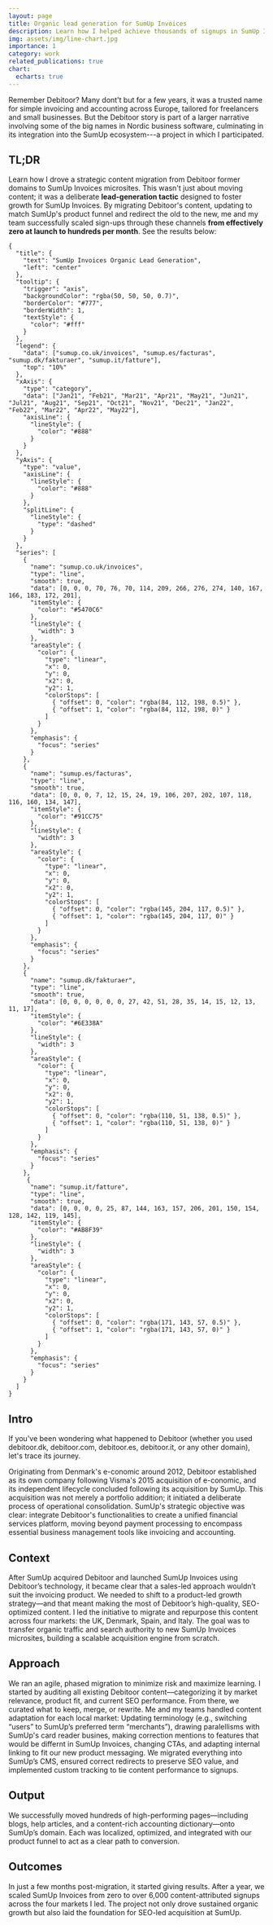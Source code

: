 ```yaml
---
layout: page
title: Organic lead generation for SumUp Invoices
description: Learn how I helped achieve thousands of signups in SumUp Invoices by migrating Debitoor's content. From zero to hundreds of signups a month in four markets.
img: assets/img/line-chart.jpg
importance: 1
category: work
related_publications: true
chart:
  echarts: true
---
```


Remember Debitoor? Many dont't but for a few years, it was a trusted name for simple invoicing and accounting across Europe, tailored for freelancers and small businesses. But the Debitoor story is part of a larger narrative involving some of the big names in Nordic business software, culminating in its integration into the SumUp ecosystem---a project in which I participated.

## TL;DR

Learn how I drove a strategic content migration from Debitoor former domains to SumUp Invoices microsites. This wasn't just about moving content; it was a deliberate **lead-generation tactic** designed to foster growth for SumUp Invoices.
By migrating Debitoor's content, updating to match SumUp's product funnel and redirect the old to the new, me and my team successfully scaled sign-ups through these channels **from effectively zero at launch to hundreds per month**. See the results below:

```echarts
{
  "title": {
    "text": "SumUp Invoices Organic Lead Generation",
    "left": "center"
  },
  "tooltip": {
    "trigger": "axis",
    "backgroundColor": "rgba(50, 50, 50, 0.7)",
    "borderColor": "#777",
    "borderWidth": 1,
    "textStyle": {
      "color": "#fff"
    }
  },
  "legend": {
    "data": ["sumup.co.uk/invoices", "sumup.es/facturas", "sumup.dk/fakturaer", "sumup.it/fatture"],
    "top": "10%"
  },
  "xAxis": {
    "type": "category",
    "data": ["Jan21", "Feb21", "Mar21", "Apr21", "May21", "Jun21", "Jul21", "Aug21", "Sep21", "Oct21", "Nov21", "Dec21", "Jan22", "Feb22", "Mar22", "Apr22", "May22"],
    "axisLine": {
      "lineStyle": {
        "color": "#888"
      }
    }
  },
  "yAxis": {
    "type": "value",
    "axisLine": {
      "lineStyle": {
        "color": "#888"
      }
    },
    "splitLine": {
      "lineStyle": {
        "type": "dashed"
      }
    }
  },
  "series": [
    {
      "name": "sumup.co.uk/invoices",
      "type": "line",
      "smooth": true,
      "data": [0, 0, 0, 70, 76, 70, 114, 209, 266, 276, 274, 140, 167, 166, 183, 172, 201],
      "itemStyle": {
        "color": "#5470C6"
      },
      "lineStyle": {
        "width": 3
      },
      "areaStyle": {
        "color": {
          "type": "linear",
          "x": 0,
          "y": 0,
          "x2": 0,
          "y2": 1,
          "colorStops": [
            { "offset": 0, "color": "rgba(84, 112, 198, 0.5)" },
            { "offset": 1, "color": "rgba(84, 112, 198, 0)" }
          ]
        }
      },
      "emphasis": {
        "focus": "series"
      }
    },
    {
      "name": "sumup.es/facturas",
      "type": "line",
      "smooth": true,
      "data": [0, 0, 0, 7, 12, 15, 24, 19, 106, 207, 202, 107, 118, 116, 160, 134, 147],
      "itemStyle": {
        "color": "#91CC75"
      },
      "lineStyle": {
        "width": 3
      },
      "areaStyle": {
        "color": {
          "type": "linear",
          "x": 0,
          "y": 0,
          "x2": 0,
          "y2": 1,
          "colorStops": [
            { "offset": 0, "color": "rgba(145, 204, 117, 0.5)" },
            { "offset": 1, "color": "rgba(145, 204, 117, 0)" }
          ]
        }
      },
      "emphasis": {
        "focus": "series"
      }
    },
    {
      "name": "sumup.dk/fakturaer",
      "type": "line",
      "smooth": true,
      "data": [0, 0, 0, 0, 0, 0, 27, 42, 51, 28, 35, 14, 15, 12, 13, 11, 17],
      "itemStyle": {
        "color": "#6E338A"
      },
      "lineStyle": {
        "width": 3
      },
      "areaStyle": {
        "color": {
          "type": "linear",
          "x": 0,
          "y": 0,
          "x2": 0,
          "y2": 1,
          "colorStops": [
            { "offset": 0, "color": "rgba(110, 51, 138, 0.5)" },
            { "offset": 1, "color": "rgba(110, 51, 138, 0)" }
          ]
        }
      },
      "emphasis": {
        "focus": "series"
      }
    },
     {
      "name": "sumup.it/fatture",
      "type": "line",
      "smooth": true,
      "data": [0, 0, 0, 0, 25, 87, 144, 163, 157, 206, 201, 150, 154, 128, 142, 119, 145],
      "itemStyle": {
        "color": "#AB8F39"
      },
      "lineStyle": {
        "width": 3
      },
      "areaStyle": {
        "color": {
          "type": "linear",
          "x": 0,
          "y": 0,
          "x2": 0,
          "y2": 1,
          "colorStops": [
            { "offset": 0, "color": "rgba(171, 143, 57, 0.5)" },
            { "offset": 1, "color": "rgba(171, 143, 57, 0)" }
          ]
        }
      },
      "emphasis": {
        "focus": "series"
      }
    }
  ]
}
```

## Intro

If you've been wondering what happened to Debitoor (whether you used debitoor.dk, debitoor.com, debitoor.es, debitoor.it, or any other domain), let's trace its journey. 

Originating from Denmark's e-conomic around 2012, Debitoor established as its own company following Visma's 2015 acquisition of e-conomic, and its independent lifecycle concluded following its acquisition by SumUp. This acquisition was not merely a portfolio addition; it initiated a deliberate process of operational consolidation. SumUp's strategic objective was clear: integrate Debitoor's functionalities to create a unified financial services platform, moving beyond payment processing to encompass essential business management tools like invoicing and accounting.

## Context
After SumUp acquired Debitoor and launched SumUp Invoices using Debitoor’s technology, it became clear that a sales-led approach wouldn’t suit the invoicing product. We needed to shift to a product-led growth strategy—and that meant making the most of Debitoor’s high-quality, SEO-optimized content. I led the initiative to migrate and repurpose this content across four markets: the UK, Denmark, Spain, and Italy. The goal was to transfer organic traffic and search authority to new SumUp Invoices microsites, building a scalable acquisition engine from scratch.

## Approach
We ran an agile, phased migration to minimize risk and maximize learning. I started by auditing all existing Debitoor content—categorizing it by market relevance, product fit, and current SEO performance. From there, we curated what to keep, merge, or rewrite. Me and my teams handled content adaptation for each local market: Updating terminology (e.g., switching “users” to SumUp’s preferred term “merchants”), drawing paralellisms with SumUp's card reader busines, making correction mentions to features that would be differnt in SumUp Invoices, changing CTAs, and adapting internal linking to fit our new product messaging. We migrated everything into SumUp’s CMS, ensured correct redirects to preserve SEO value, and implemented custom tracking to tie content performance to signups.

## Output
We successfully moved hundreds of high-performing pages—including blogs, help articles, and a content-rich accounting dictionary—onto SumUp’s domain. Each was localized, optimized, and integrated with our product funnel to act as a clear path to conversion.

## Outcomes
In just a few months post-migration, it started giving results. After a year, we scaled SumUp Invoices from zero to over 6,000 content-attributed signups across the four markets I led. The project not only drove sustained organic growth but also laid the foundation for SEO-led acquisition at SumUp.
